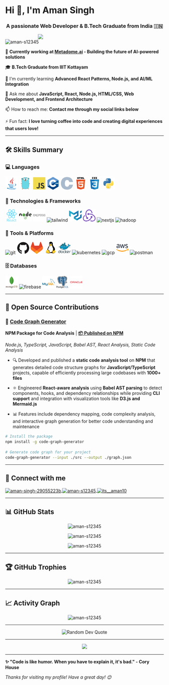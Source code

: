 # Hi 👋, I'm Aman Singh

<h3 align="center">A passionate Web Developer & B.Tech Graduate from India 🇮🇳</h3>

<img align="right" width="400" src="https://raw.githubusercontent.com/abhisheknaiidu/abhisheknaiidu/master/code.gif">

<p align="left"> <img src="https://komarev.com/ghpvc/?username=aman-s12345&label=Profile%20views&color=0e75b6&style=flat" alt="aman-s12345" /> </p>

🌟 **Currently working at [Metadome.ai](https://metadome.ai) - Building the future of AI-powered solutions**

🎓 **B.Tech Graduate from IIIT Kottayam**

🌱 I'm currently learning **Advanced React Patterns, Node.js, and AI/ML Integration**

💬 Ask me about **JavaScript, React, Node.js, HTML/CSS, Web Development, and Frontend Architecture**

📫 How to reach me: **Contact me through my social links below**

⚡ Fun fact: **I love turning coffee into code and creating digital experiences that users love!**

---

## 🛠️ Skills Summary

### 💻 **Languages**
<p align="left">
<img src="https://raw.githubusercontent.com/devicons/devicon/master/icons/java/java-original.svg" alt="java" width="40" height="40"/>
<img src="https://raw.githubusercontent.com/devicons/devicon/master/icons/go/go-original.svg" alt="golang" width="40" height="40"/>
<img src="https://raw.githubusercontent.com/devicons/devicon/master/icons/javascript/javascript-original.svg" alt="javascript" width="40" height="40"/>
<img src="https://raw.githubusercontent.com/devicons/devicon/master/icons/cplusplus/cplusplus-original.svg" alt="cplusplus" width="40" height="40"/>
<img src="https://raw.githubusercontent.com/devicons/devicon/master/icons/c/c-original.svg" alt="c" width="40" height="40"/>
<img src="https://raw.githubusercontent.com/devicons/devicon/master/icons/html5/html5-original-wordmark.svg" alt="html5" width="40" height="40"/>
<img src="https://raw.githubusercontent.com/devicons/devicon/master/icons/css3/css3-original-wordmark.svg" alt="css3" width="40" height="40"/>
<img src="https://raw.githubusercontent.com/devicons/devicon/master/icons/python/python-original.svg" alt="python" width="40" height="40"/>
</p>

### 🚀 **Technologies & Frameworks**
<p align="left">
<img src="https://raw.githubusercontent.com/devicons/devicon/master/icons/react/react-original-wordmark.svg" alt="react" width="40" height="40"/>
<img src="https://raw.githubusercontent.com/devicons/devicon/master/icons/nodejs/nodejs-original-wordmark.svg" alt="nodejs" width="40" height="40"/>
<img src="https://raw.githubusercontent.com/devicons/devicon/master/icons/express/express-original-wordmark.svg" alt="express" width="40" height="40"/>
<img src="https://www.vectorlogo.zone/logos/tailwindcss/tailwindcss-icon.svg" alt="tailwind" width="40" height="40"/>
<img src="https://raw.githubusercontent.com/devicons/devicon/master/icons/materialui/materialui-original.svg" alt="materialui" width="40" height="40"/>
<img src="https://raw.githubusercontent.com/devicons/devicon/master/icons/redux/redux-original.svg" alt="redux" width="40" height="40"/>
<img src="https://cdn.worldvectorlogo.com/logos/nextjs-2.svg" alt="nextjs" width="40" height="40"/>
<img src="https://www.vectorlogo.zone/logos/apache_hadoop/apache_hadoop-icon.svg" alt="hadoop" width="40" height="40"/>
</p>

### 🔧 **Tools & Platforms**
<p align="left">
<img src="https://www.vectorlogo.zone/logos/git-scm/git-scm-icon.svg" alt="git" width="40" height="40"/>
<img src="https://raw.githubusercontent.com/devicons/devicon/master/icons/github/github-original.svg" alt="github" width="40" height="40"/>
<img src="https://raw.githubusercontent.com/devicons/devicon/master/icons/gitlab/gitlab-original.svg" alt="gitlab" width="40" height="40"/>
<img src="https://raw.githubusercontent.com/devicons/devicon/master/icons/linux/linux-original.svg" alt="linux" width="40" height="40"/>
<img src="https://raw.githubusercontent.com/devicons/devicon/master/icons/docker/docker-original-wordmark.svg" alt="docker" width="40" height="40"/>
<img src="https://www.vectorlogo.zone/logos/kubernetes/kubernetes-icon.svg" alt="kubernetes" width="40" height="40"/>
<img src="https://www.vectorlogo.zone/logos/google_cloud/google_cloud-icon.svg" alt="gcp" width="40" height="40"/>
<img src="https://raw.githubusercontent.com/devicons/devicon/master/icons/amazonwebservices/amazonwebservices-original-wordmark.svg" alt="aws" width="40" height="40"/>
<img src="https://www.vectorlogo.zone/logos/getpostman/getpostman-icon.svg" alt="postman" width="40" height="40"/>
</p>

### 🗄️ **Databases**
<p align="left">
<img src="https://raw.githubusercontent.com/devicons/devicon/master/icons/mongodb/mongodb-original-wordmark.svg" alt="mongodb" width="40" height="40"/>
<img src="https://www.vectorlogo.zone/logos/firebase/firebase-icon.svg" alt="firebase" width="40" height="40"/>
<img src="https://raw.githubusercontent.com/devicons/devicon/master/icons/mysql/mysql-original-wordmark.svg" alt="mysql" width="40" height="40"/>
<img src="https://raw.githubusercontent.com/devicons/devicon/master/icons/postgresql/postgresql-original-wordmark.svg" alt="postgresql" width="40" height="40"/>
<img src="https://raw.githubusercontent.com/devicons/devicon/master/icons/oracle/oracle-original.svg" alt="oracle" width="40" height="40"/>
</p>

---

## 🌟 Open Source Contributions

### 🔗 [Code Graph Generator](https://github.com/Aman-s12345/code-graph-generator) 
**NPM Package for Code Analysis** | **[📦 Published on NPM](https://www.npmjs.com/package/code-graph-generator)**

*Node.js, TypeScript, JavaScript, Babel AST, React Analysis, Static Code Analysis*

- 🔍 Developed and published a **static code analysis tool** on **NPM** that generates detailed code structure graphs for **JavaScript/TypeScript** projects, capable of efficiently processing large codebases with **1000+ files**

- ⚛️ Engineered **React-aware analysis** using **Babel AST parsing** to detect components, hooks, and dependency relationships while providing **CLI support** and integration with visualization tools like **D3.js and Mermaid.js**

- 📊 Features include dependency mapping, code complexity analysis, and interactive graph generation for better code understanding and maintenance

```bash
# Install the package
npm install -g code-graph-generator

# Generate code graph for your project
code-graph-generator --input ./src --output ./graph.json
```

---

## 🤝 Connect with me

<p align="left">
<a href="https://www.linkedin.com/in/aman-singh-29055223b/" target="blank">
<img align="center" src="https://raw.githubusercontent.com/rahuldkjain/github-profile-readme-generator/master/src/images/icons/Social/linked-in-alt.svg" alt="aman-singh-29055223b" height="30" width="40" />
</a>
<a href="https://github.com/Aman-s12345/" target="blank">
<img align="center" src="https://raw.githubusercontent.com/rahuldkjain/github-profile-readme-generator/master/src/images/icons/Social/github.svg" alt="aman-s12345" height="30" width="40" />
</a>
<a href="https://www.instagram.com/its__aman10/" target="blank">
<img align="center" src="https://raw.githubusercontent.com/rahuldkjain/github-profile-readme-generator/master/src/images/icons/Social/instagram.svg" alt="its__aman10" height="30" width="40" />
</a>
</p>

---

## 📊 GitHub Stats

<p align="center">
<img src="https://github-readme-stats.vercel.app/api/top-langs?username=aman-s12345&show_icons=true&locale=en&layout=compact&theme=radical" alt="aman-s12345" />
</p>

<p align="center">
<img src="https://github-readme-stats.vercel.app/api?username=aman-s12345&show_icons=true&locale=en&theme=radical" alt="aman-s12345" />
</p>

<p align="center">
<img src="https://github-readme-streak-stats.herokuapp.com/?user=aman-s12345&theme=radical" alt="aman-s12345" />
</p>

---

## 🏆 GitHub Trophies

<p align="center">
<img src="https://github-profile-trophy.vercel.app/?username=aman-s12345&theme=radical&no-frame=false&no-bg=false&margin-w=4" alt="aman-s12345" />
</p>

---

## 📈 Activity Graph

<p align="center">
<img src="https://github-readme-activity-graph.vercel.app/graph?username=aman-s12345&theme=react-dark&hide_border=true" alt="aman-s12345" />
</p>

---

<p align="center">
<img src="https://quotes-github-readme.vercel.app/api?type=horizontal&theme=radical" alt="Random Dev Quote" />
</p>

---

<p align="center">
  <img src="https://capsule-render.vercel.app/api?type=waving&color=gradient&height=60&section=footer"/>
</p>

---

**✨ "Code is like humor. When you have to explain it, it's bad." - Cory House**

*Thanks for visiting my profile! Have a great day! 😊*

